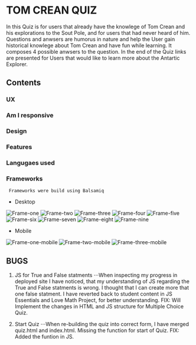  # TOM CREAN QUIZ

 In this Quiz is for users that already have the knowlege of Tom Crean and his explorations to the Sout Pole, 
 and for users that had never heard of him. Questions and anwsers are humorus in nature and help the User gain historical knowlege 
 about Tom Crean and have fun while learning. It composes 4 possible anwsers to the question. In the end of the Quiz links are presented for Users that would like to learn more about the Antartic Explorer.

 ## Contents
 
 ### UX
 ### Am I responsive
 ### Design
 ### Features
 ### Langugaes used
 ### Frameworks
     Frameworks were build using Balsamiq

- Desktop 

![Frame-one](assets/images/wireframe-desktop1.png)
![Frame-two](assets/images/wireframe-desktop2.png)
![Frame-three](assets/images/wireframe-desktop3.png)
![Frame-four](assets/images/wireframe-desktop4.png)
![Frame-five](assets/images/wireframe-desktop5.png)
![Frame-six](assets/images/wireframe-desktop6.png)
![Frame-seven](assets/images/wireframe-desktop7.png)
![Frame-eight](assets/images/wireframe-desktop8.png)
![Frame-nine](assets/images/wireframe-desktop9.png)

- Mobile

![Frame-one-mobile](assets/images/wireframe-mobile1.png)
![Frame-two-mobile](assets/images/wireframe-mobile2.png)
![Frame-three-mobile](assets/images/wireframe-mobile3.png)
    


## BUGS
1. JS for True and False statments
⋅⋅⋅When inspecting my progress in deployed site I have noticed, that my understanding of JS regarding the True and False statments is wrong. I thought that I can create more that one false statment. I have reverted back to student content in JS Essentials and Love Math Project, for better understanding.
FIX:
Will Implement the changes in HTML and JS structure for Multiple Choice Quiz.

2. Start Quiz 
⋅⋅⋅When re-building the quiz into correct form, I have merged quiz.html and index.html. Missing the function for start of Quiz.
FIX:
Added the funtion in JS.

